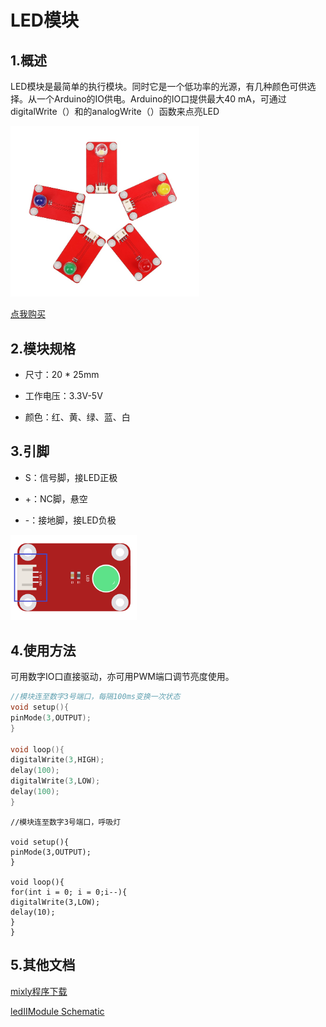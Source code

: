 # LED模块
## 1.概述

LED模块是最简单的执行模块。同时它是一个低功率的光源，有几种颜色可供选择。从一个Arduino的IO供电。Arduino的IO口提供最大40 mA，可通过digitalWrite（）和的analogWrite（）函数来点亮LED  

<img src="../img/OJFF07/02.jpg" width=60%  />  

[点我购买](https://item.taobao.com/item.htm?id=618309586043)


## 2.模块规格

+ 尺寸：20 * 25mm

+ 工作电压：3.3V-5V

+ 颜色：红、黄、绿、蓝、白
  
## 3.引脚

+ S：信号脚，接LED正极

+ +：NC脚，悬空

+ -：接地脚，接LED负极  

<img src="../img/OJFF07/03.png" width=40%  />

## 4.使用方法

可用数字IO口直接驱动，亦可用PWM端口调节亮度使用。
```C++
//模块连至数字3号端口，每隔100ms变换一次状态
void setup(){
pinMode(3,OUTPUT);
}

void loop(){
digitalWrite(3,HIGH);
delay(100);
digitalWrite(3,LOW);
delay(100);
}
```
```
//模块连至数字3号端口，呼吸灯

void setup(){
pinMode(3,OUTPUT);
}

void loop(){
for(int i = 0; i = 0;i--){
digitalWrite(3,LOW);
delay(10);
}
}
```  

## 5.其他文档

[mixly程序下载](http://download.openjumper.cn/mixly%2Fled.mix)  

[ledⅡModule Schematic](https://maifile.cn/dec/d50847988755@doc)